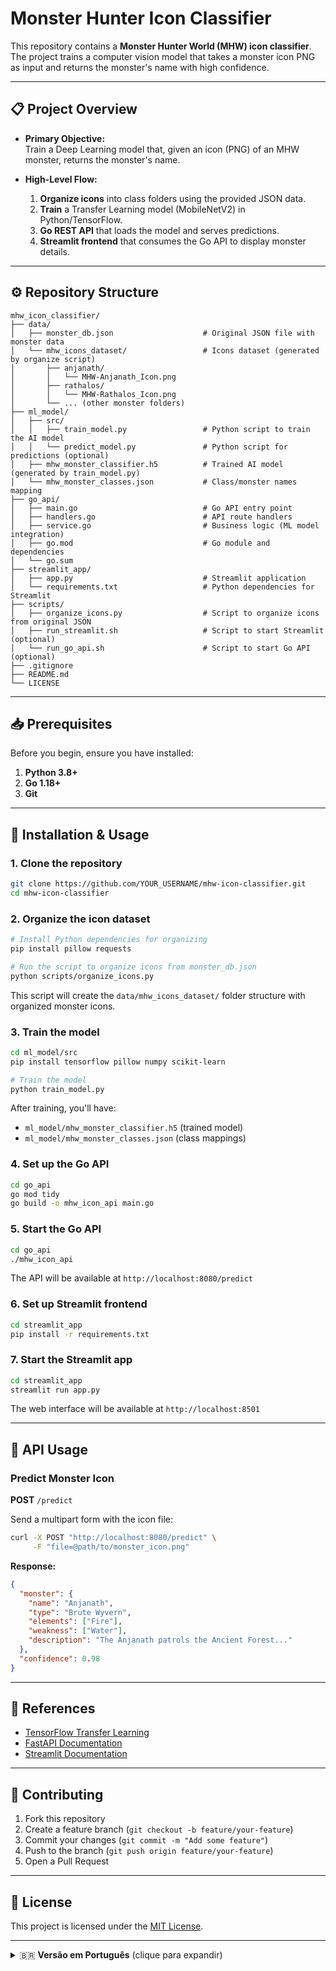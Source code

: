# Monster Hunter Icon Classifier

This repository contains a **Monster Hunter World (MHW) icon classifier**. The project trains a computer vision model that takes a monster icon PNG as input and returns the monster's name with high confidence.

---

## 📋 Project Overview

- **Primary Objective:**  
  Train a Deep Learning model that, given an icon (PNG) of an MHW monster, returns the monster's name.

- **High-Level Flow:**  
  1. **Organize icons** into class folders using the provided JSON data.  
  2. **Train** a Transfer Learning model (MobileNetV2) in Python/TensorFlow.  
  3. **Go REST API** that loads the model and serves predictions.  
  4. **Streamlit frontend** that consumes the Go API to display monster details.

---

## ⚙️ Repository Structure

```
mhw_icon_classifier/
├── data/
│   ├── monster_db.json                    # Original JSON file with monster data
│   └── mhw_icons_dataset/                 # Icons dataset (generated by organize script)
│       ├── anjanath/
│       │   └── MHW-Anjanath_Icon.png
│       ├── rathalos/
│       │   └── MHW-Rathalos_Icon.png
│       └── ... (other monster folders)
├── ml_model/
│   ├── src/
│   │   ├── train_model.py                 # Python script to train the AI model
│   │   └── predict_model.py               # Python script for predictions (optional)
│   ├── mhw_monster_classifier.h5          # Trained AI model (generated by train_model.py)
│   └── mhw_monster_classes.json           # Class/monster names mapping
├── go_api/
│   ├── main.go                            # Go API entry point
│   ├── handlers.go                        # API route handlers
│   ├── service.go                         # Business logic (ML model integration)
│   ├── go.mod                             # Go module and dependencies
│   └── go.sum
├── streamlit_app/
│   ├── app.py                             # Streamlit application
│   └── requirements.txt                   # Python dependencies for Streamlit
├── scripts/
│   ├── organize_icons.py                  # Script to organize icons from original JSON
│   ├── run_streamlit.sh                   # Script to start Streamlit (optional)
│   └── run_go_api.sh                      # Script to start Go API (optional)
├── .gitignore
├── README.md
└── LICENSE
```

---

## 📥 Prerequisites

Before you begin, ensure you have installed:

1. **Python 3.8+**  
2. **Go 1.18+**  
3. **Git**

---

## 🚀 Installation & Usage

### 1. Clone the repository

```bash
git clone https://github.com/YOUR_USERNAME/mhw-icon-classifier.git
cd mhw-icon-classifier
```

### 2. Organize the icon dataset

```bash
# Install Python dependencies for organizing
pip install pillow requests

# Run the script to organize icons from monster_db.json
python scripts/organize_icons.py
```

This script will create the `data/mhw_icons_dataset/` folder structure with organized monster icons.

### 3. Train the model

```bash
cd ml_model/src
pip install tensorflow pillow numpy scikit-learn

# Train the model
python train_model.py
```

After training, you'll have:
- `ml_model/mhw_monster_classifier.h5` (trained model)
- `ml_model/mhw_monster_classes.json` (class mappings)

### 4. Set up the Go API

```bash
cd go_api
go mod tidy
go build -o mhw_icon_api main.go
```

### 5. Start the Go API

```bash
cd go_api
./mhw_icon_api
```

The API will be available at `http://localhost:8080/predict`

### 6. Set up Streamlit frontend

```bash
cd streamlit_app
pip install -r requirements.txt
```

### 7. Start the Streamlit app

```bash
cd streamlit_app
streamlit run app.py
```

The web interface will be available at `http://localhost:8501`

---

## 📖 API Usage

### Predict Monster Icon

**POST** `/predict`

Send a multipart form with the icon file:

```bash
curl -X POST "http://localhost:8080/predict" \
     -F "file=@path/to/monster_icon.png"
```

**Response:**
```json
{
  "monster": {
    "name": "Anjanath",
    "type": "Brute Wyvern",
    "elements": ["Fire"],
    "weakness": ["Water"],
    "description": "The Anjanath patrols the Ancient Forest..."
  },
  "confidence": 0.98
}
```

---

## 📖 References

- [TensorFlow Transfer Learning](https://www.tensorflow.org/tutorials/images/transfer_learning)
- [FastAPI Documentation](https://fastapi.tiangolo.com/)
- [Streamlit Documentation](https://docs.streamlit.io/)

---

## 🤝 Contributing

1. Fork this repository
2. Create a feature branch (`git checkout -b feature/your-feature`)
3. Commit your changes (`git commit -m "Add some feature"`)
4. Push to the branch (`git push origin feature/your-feature`)
5. Open a Pull Request

---

## 📄 License

This project is licensed under the [MIT License](LICENSE).

---

<details>
<summary>🇧🇷 <strong>Versão em Português</strong> (clique para expandir)</summary>

<br>

# Monster Hunter Icon Classifier

Este repositório contém um **classificador de ícones de Monster Hunter World (MHW)**. O projeto treina um modelo de visão computacional que recebe um ícone PNG de monstro como entrada e retorna o nome do monstro com alta confiança.

---

## 📋 Visão Geral do Projeto

- **Objetivo Principal:**  
  Treinar um modelo de Deep Learning que, dado um ícone (PNG) de um monstro de MHW, retorne o nome do monstro.

- **Fluxo de trabalho:**  
  1. **Organizar ícones** em pastas por classe usando os dados JSON fornecidos.  
  2. **Treinar** um modelo de Transfer Learning (MobileNetV2) em Python/TensorFlow.  
  3. **API REST em Go** que carrega o modelo e serve as previsões.  
  4. **Frontend Streamlit** que consome a API Go para exibir detalhes dos monstros.

---

## ⚙️ Estrutura do Repositório

```
mhw_icon_classifier/
├── data/
│   ├── monster_db.json                    # Arquivo JSON original com dados dos monstros
│   └── mhw_icons_dataset/                 # Dataset de ícones (gerado pelo script de organização)
│       ├── anjanath/
│       │   └── MHW-Anjanath_Icon.png
│       ├── rathalos/
│       │   └── MHW-Rathalos_Icon.png
│       └── ... (outras pastas de monstros)
├── ml_model/
│   ├── src/
│   │   ├── train_model.py                 # Script Python para treinar o modelo de IA
│   │   └── predict_model.py               # Script Python para previsões (opcional)
│   ├── mhw_monster_classifier.h5          # Modelo de IA treinado (gerado por train_model.py)
│   └── mhw_monster_classes.json           # Mapeamento de classes/nomes dos monstros
├── go_api/
│   ├── main.go                            # Ponto de entrada da API Go
│   ├── handlers.go                        # Handlers das rotas da API
│   ├── service.go                         # Lógica de negócio (integração com modelo ML)
│   ├── go.mod                             # Módulo Go e dependências
│   └── go.sum
├── streamlit_app/
│   ├── app.py                             # Aplicação Streamlit
│   └── requirements.txt                   # Dependências Python para Streamlit
├── scripts/
│   ├── organize_icons.py                  # Script para organizar ícones do JSON original
│   ├── run_streamlit.sh                   # Script para iniciar Streamlit (opcional)
│   └── run_go_api.sh                      # Script para iniciar API Go (opcional)
├── .gitignore
├── README.md
└── LICENSE
```

---

## 📥 Pré-requisitos

Antes de começar, verifique se você tem instalado:

1. **Python 3.8+**  
2. **Go 1.18+**  
3. **Git**

---

## 🚀 Instalação & Uso

### 1. Clonar o repositório

```bash
git clone https://github.com/SEU_USUARIO/mhw-icon-classifier.git
cd mhw-icon-classifier
```

### 2. Organizar o dataset de ícones

```bash
# Instalar dependências Python para organização
pip install pillow requests

# Executar script para organizar ícones do monster_db.json
python scripts/organize_icons.py
```

Este script criará a estrutura de pastas `data/mhw_icons_dataset/` com os ícones organizados por monstro.

### 3. Treinar o modelo

```bash
cd ml_model/src
pip install tensorflow pillow numpy scikit-learn

# Treinar o modelo
python train_model.py
```

Após o treinamento, você terá:
- `ml_model/mhw_monster_classifier.h5` (modelo treinado)
- `ml_model/mhw_monster_classes.json` (mapeamento de classes)

### 4. Configurar a API Go

```bash
cd go_api
go mod tidy
go build -o mhw_icon_api main.go
```

### 5. Iniciar a API Go

```bash
cd go_api
./mhw_icon_api
```

A API estará disponível em `http://localhost:8080/predict`

### 6. Configurar o frontend Streamlit

```bash
cd streamlit_app
pip install -r requirements.txt
```

### 7. Iniciar a aplicação Streamlit

```bash
cd streamlit_app
streamlit run app.py
```

A interface web estará disponível em `http://localhost:8501`

---

## 📖 Uso da API

### Prever Ícone de Monstro

**POST** `/predict`

Envie um formulário multipart com o arquivo do ícone:

```bash
curl -X POST "http://localhost:8080/predict" \
     -F "file=@caminho/para/icone_monstro.png"
```

**Resposta:**
```json
{
  "monster": {
    "name": "Anjanath",
    "type": "Brute Wyvern",
    "elements": ["Fire"],
    "weakness": ["Water"],
    "description": "The Anjanath patrols the Ancient Forest..."
  },
  "confidence": 0.98
}
```

---

## 📖 Referências

- [TensorFlow Transfer Learning](https://www.tensorflow.org/tutorials/images/transfer_learning)
- [FastAPI Documentation](https://fastapi.tiangolo.com/)
- [Streamlit Documentation](https://docs.streamlit.io/)

---

## 🤝 Contribuições

1. Faça um fork deste repositório
2. Crie uma branch de feature (`git checkout -b feature/sua-feature`)
3. Faça commit das suas mudanças (`git commit -m "Adiciona alguma feature"`)
4. Faça push para a branch (`git push origin feature/sua-feature`)
5. Abra um Pull Request

---

## 📄 Licença

Este projeto está licenciado sob a [MIT License](LICENSE).

</details>